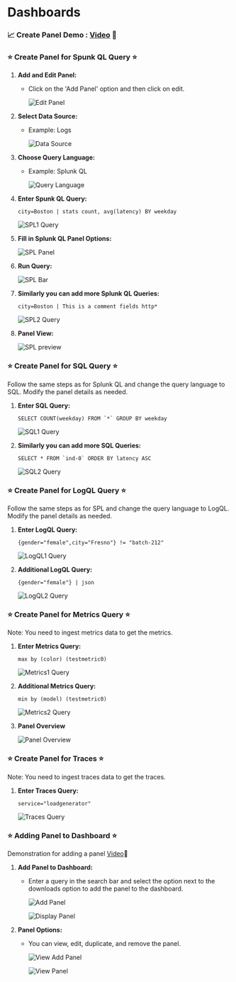 # Dashboards

### 📈 Create Panel Demo : [Video](../static/img/dashboard-preview.mp4) 👀

### ⭐ Create Panel for Spunk QL Query ⭐
1. **Add and Edit Panel:**
   - Click on the 'Add Panel' option and then click on edit.

     ![Edit Panel](../static/img/edit-panel.png)

2. **Select Data Source:**
   - Example: Logs

     ![Data Source](../static/img/data-source.png)

3. **Choose Query Language:**
   - Example: Splunk QL

     ![Query Language](../static/img/query-type.png)

4. **Enter Spunk QL Query:**
    ```
    city=Boston | stats count, avg(latency) BY weekday
    ```
    ![SPL1 Query](../static/img/spl1-query.png)

5. **Fill in Splunk QL Panel Options:**

     ![SPL Panel](../static/img/spl1-panel-options.png)

6. **Run Query:**

     ![SPL Bar](../static/img/spl1-bar.png)

7. **Similarly you can add more Splunk QL Queries:**
    ```
    city=Boston | This is a comment fields http*
    ```
    ![SPL2 Query](../static/img/spl2.png)

8. **Panel View:**

    ![SPL preview](../static/img/spl-preview.png)

### ⭐ Create Panel for SQL Query ⭐

Follow the same steps as for Splunk QL and change the query language to SQL. Modify the panel details as needed.

1. **Enter SQL Query:**
    ```
    SELECT COUNT(weekday) FROM `*` GROUP BY weekday
    ```
    ![SQL1 Query](../static/img/sql1.png)

2. **Similarly you can add more SQL Queries:**
    ```
    SELECT * FROM `ind-0` ORDER BY latency ASC
    ```
    ![SQL2 Query](../static/img/sql2.png)

### ⭐ Create Panel for LogQL Query ⭐

Follow the same steps as for SPL and change the query language to LogQL. Modify the panel details as needed.

1. **Enter LogQL Query:**
    ```
    {gender="female",city="Fresno"} != "batch-212"
    ```
    ![LogQL1 Query](../static/img/logql1.png)

2. **Additional LogQL Query:**
    ```
    {gender="female"} | json
    ```
    ![LogQL2 Query](../static/img/logql2.png)

### ⭐ Create Panel for Metrics Query ⭐

Note: You need to ingest metrics data to get the metrics.

1. **Enter Metrics Query:**
    ```
    max by (color) (testmetric0)
    ```
    ![Metrics1 Query](../static/img/metrics-1.png)

2. **Additional Metrics Query:**
    ```
    min by (model) (testmetric0)
    ```
    ![Metrics2 Query](../static/img/metrics-2.png)

3. **Panel Overview**

    ![Panel Overview](../static/img/metrics-preview.png)

### ⭐ Create Panel for Traces ⭐ 

Note: You need to ingest traces data to get the traces.

1. **Enter Traces Query:**

    ```
    service="loadgenerator"
    ```
    ![Traces Query](../static/img/traces.png)

### ⭐ Adding Panel to Dashboard ⭐

Demonstration for adding a panel
[Video](../static/img/add-panel.mp4)👀

1. **Add Panel to Dashboard:**
   - Enter a query in the search bar and select the option next to the downloads option to add the panel to the dashboard.

     ![Add Panel](../static/img/add-panel.png)

     ![Display Panel](../static/img/display-panel.png)

2. **Panel Options:**
   - You can view, edit, duplicate, and remove the panel.

     ![View Add Panel](../static/img/view-add-panel.png)

     ![View Panel](../static/img/view-panel.png)